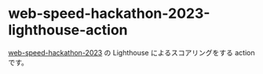 # web-speed-hackathon-2023-lighthouse-action

[web-speed-hackathon-2023](https://github.com/CyberAgentHack/web-speed-hackathon-2023) の Lighthouse によるスコアリングをする action です。
